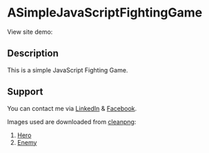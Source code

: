 # ASimpleJavaScriptFightingGame
View site demo:

## Description
This is a simple JavaScript Fighting Game.

## Support
You can contact me via [LinkedIn](https://www.linkedin.com/in/cx31-uiuxdev/) & [Facebook](https://www.facebook.com/zircitsolutions).

Images used are downloaded from [cleanpng](https://www.cleanpng.com/):
  1. [Hero](https://www.cleanpng.com/png-sprite-game-animation-2d-computer-graphics-heroic-1533374/)
  2. [Enemy](https://www.cleanpng.com/png-sprite-animated-film-unity-animaatio-clip-art-unit-3508426/)
